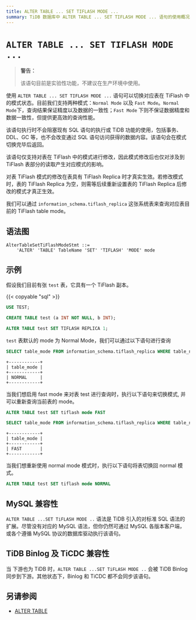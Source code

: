 ```yaml
---
title: ALTER TABLE ... SET TIFLASH MODE ...
summary: TiDB 数据库中 ALTER TABLE ... SET TIFLASH MODE ... 语句的使用概况。
---
```


# `ALTER TABLE ... SET TIFLASH MODE ... `

> **警告：**
>
> 该语句目前是实验性功能，不建议在生产环境中使用。

使用 `ALTER TABLE ... SET TIFLASH MODE ...` 语句可以切换对应表在 TiFlash 中的模式状态。目前我们支持两种模式：`Normal Mode` 以及 `Fast Mode`。`Normal Mode`下，查询结果保证精度以及数据的一致性；`Fast Mode` 下则不保证数据精度和数据一致性，但提供更高效的查询性能。

该语句执行时不会阻塞现有 SQL 语句的执行或 TiDB 功能的使用，包括事务、DDL、GC 等，也不会改变通过 SQL 语句访问获得的数据内容。该语句会在模式切换完毕后返回。

该语句仅支持对表在 TiFlash 中的模式进行修改，因此模式修改后也仅对涉及到 TiFlash 表部分的读取产生对应模式的影响。

对表 TiFlash 模式的修改在表具有 TiFlash Replica 时才真实生效。若修改模式时，表的 TiFlash Replica 为空，则需等后续重新设置表的 TiFlash Replica 后修改的模式才真正生效。

我们可以通过 `information_schema.tiflash_replica` 这张系统表来查询对应表目前的 TiFlash table mode。

## 语法图

```ebnf+diagram
AlterTableSetTiFlashModeStmt ::=
    'ALTER' 'TABLE' TableName 'SET' 'TIFLASH' 'MODE' mode
```

## 示例

假设我们目前有张 `test` 表，它具有一个 TiFlash 副本。

{{< copyable "sql" >}}

```sql
USE TEST;

CREATE TABLE test (a INT NOT NULL, b INT);

ALTER TABLE test SET TIFLASH REPLICA 1;
```

`test` 表默认的 mode 为 Normal Mode，我们可以通过以下语句进行查询

```sql
SELECT table_mode FROM information_schema.tiflash_replica WHERE table_name = 'test' AND table_schema = 'test'
```

```
+------------+
| table_mode |
+------------+
| NORMAL     |
+------------+
```

当我们想启用 fast mode 来对表 test 进行查询时，执行以下语句来切换模式, 并可以重新查询当前表的 mode。

```sql
ALTER TABLE test SET tiflash mode FAST

SELECT table_mode FROM information_schema.tiflash_replica WHERE table_name = 'test' AND table_schema = 'test'
```

```
+------------+
| table_mode |
+------------+
| FAST       |
+------------+
```

当我们想重新使用 normal mode 模式时，执行以下语句将表切换回 normal 模式。

```sql
ALTER TABLE test SET tiflash mode NORMAL
```

## MySQL 兼容性

`ALTER TABLE ...SET TiFLASH MODE ..`  语法是 TiDB 引入的对标准 SQL 语法的扩展。尽管没有对应的 MySQL 语法，但你仍然可通过 MySQL 各版本客户端，或各个遵循 MySQL 协议的数据库驱动执行该语句。

## TiDB Binlog 及 TiCDC 兼容性

当 下游也为 TiDB 时，`ALTER TABLE ...SET TiFLASH MODE ..` 会被 TiDB Binlog 同步到下游。其他状态下，Binlog 和 TiCDC 都不会同步该语句。

## 另请参阅

- [ALTER TABLE](/sql-statements/sql-statement-alter-table.md)